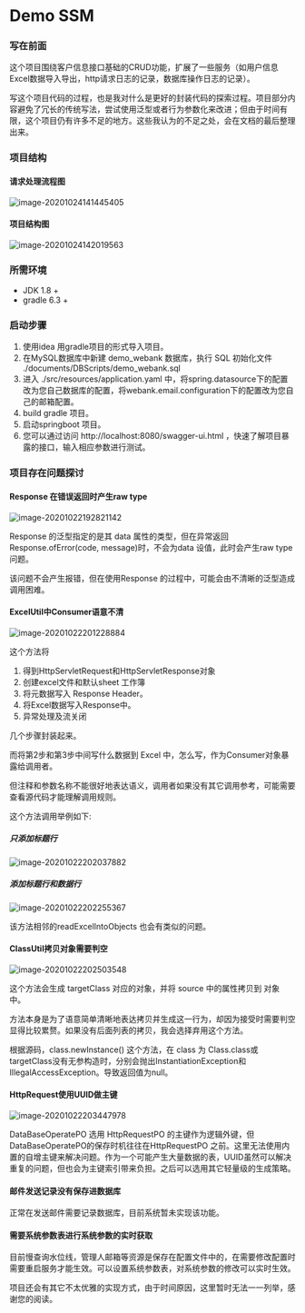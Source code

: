 # Demo SSM

### 写在前面

这个项目围绕客户信息接口基础的CRUD功能，扩展了一些服务（如用户信息Excel数据导入导出，http请求日志的记录，数据库操作日志的记录）。

写这个项目代码的过程，也是我对什么是更好的封装代码的探索过程。项目部分内容避免了冗长的传统写法，尝试使用泛型或者行为参数化来改进；但由于时间有限，这个项目仍有许多不足的地方。这些我认为的不足之处，会在文档的最后整理出来。

### 项目结构

#### 请求处理流程图

![image-20201024141445405](http://47.108.68.81/webank-demo/image-20201024141445405.png)

#### 项目结构图

![image-20201024142019563](http://47.108.68.81/webank-demo/image-20201024142019563.png)

### 所需环境

- JDK 1.8 + 
- gradle 6.3 +

### 启动步骤

1. 使用idea 用gradle项目的形式导入项目。
2. 在MySQL数据库中新建 demo_webank 数据库，执行 SQL 初始化文件 ./documents/DBScripts/demo_webank.sql
3. 进入 ./src/resources/application.yaml 中，将spring.datasource下的配置改为您自己数据库的配置，将webank.email.configuration下的配置改为您自己的邮箱配置。
4. build gradle 项目。
5. 启动springboot 项目。
6. 您可以通过访问 http://localhost:8080/swagger-ui.html ，快速了解项目暴露的接口，输入相应参数进行测试。

### 项目存在问题探讨

#### Response 在错误返回时产生raw type

 ![image-20201022192821142](http://47.108.68.81/webank-demo/image-20201022192821142.png)

Response 的泛型指定的是其 data 属性的类型，但在异常返回 Response.ofError(code, message)时，不会为data 设值，此时会产生raw type问题。

该问题不会产生报错，但在使用Response 的过程中，可能会由不清晰的泛型造成调用困难。

#### ExcelUtil中Consumer语意不清

![image-20201022201228884](http://47.108.68.81/webank-demo/image-20201022201228884.png)

这个方法将

1. 得到HttpServletRequest和HttpServletResponse对象
2. 创建excel文件和默认sheet 工作簿
3. 将元数据写入 Response Header。
4. 将Excel数据写入Response中。
5. 异常处理及流关闭

几个步骤封装起来。

而将第2步和第3步中间写什么数据到 Excel 中，怎么写，作为Consumer对象暴露给调用者。

但注释和参数名称不能很好地表达语义，调用者如果没有其它调用参考，可能需要查看源代码才能理解调用规则。

这个方法调用举例如下:

##### 只添加标题行

![image-20201022202037882](http://47.108.68.81/webank-demo/image-20201022202037882.png)

##### 添加标题行和数据行

![image-20201022202255367](http://47.108.68.81/webank-demo/image-20201022202255367.png)

该方法相邻的readExcelIntoObjects 也会有类似的问题。

#### ClassUtil拷贝对象需要判空

![image-20201022202503548](http://47.108.68.81/webank-demo/image-20201022202503548.png)

这个方法会生成 targetClass 对应的对象，并将 source 中的属性拷贝到 对象中。

方法本身是为了语意简单清晰地表达拷贝并生成这一行为，却因为接受时需要判空显得比较累赘。如果没有后面列表的拷贝，我会选择弃用这个方法。

根据源码，class.newInstance() 这个方法，在 class 为 Class.class或 targetClass没有无参构造时，分别会抛出InstantiationException和IllegalAccessException。导致返回值为null。

#### HttpRequest使用UUID做主键

![image-20201022203447978](http://47.108.68.81/webank-demo/image-20201022203447978.png)

DataBaseOperatePO 选用 HttpRequestPO 的主键作为逻辑外键，但DataBaseOperatePO的保存时机往往在HttpRequestPO 之前。这里无法使用内置的自增主键来解决问题。作为一个可能产生大量数据的表，UUID虽然可以解决重复的问题，但也会为主键索引带来负担。之后可以选用其它轻量级的生成策略。

#### 邮件发送记录没有保存进数据库

正常在发送邮件需要记录数据库，目前系统暂未实现该功能。

#### 需要系统参数表进行系统参数的实时获取

目前慢查询水位线，管理人邮箱等资源是保存在配置文件中的，在需要修改配置时需要重启服务才能生效。可以设置系统参数表，对系统参数的修改可以实时生效。



项目还会有其它不太优雅的实现方式，由于时间原因，这里暂时无法一一列举，感谢您的阅读。